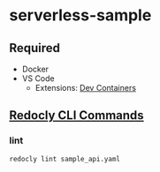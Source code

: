 # serverless-sample

## Required

* Docker
* VS Code
  * Extensions: [Dev Containers](vscode:extension/ms-vscode-remote.remote-containers)

## [Redocly CLI Commands](https://redocly.com/docs/cli/commands/#redocly-cli-commands)

### lint

```sh
redocly lint sample_api.yaml
```

